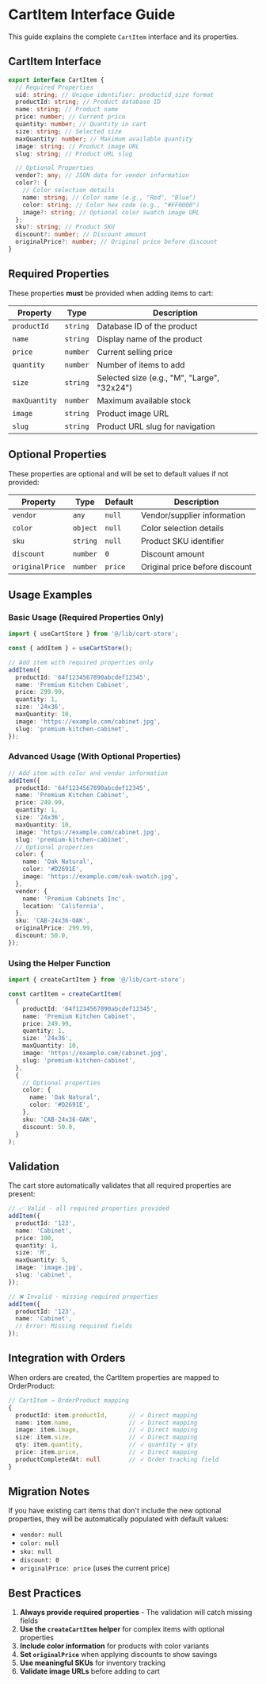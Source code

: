 # CartItem Interface Guide

This guide explains the complete `CartItem` interface and its properties.

## CartItem Interface

```typescript
export interface CartItem {
  // Required Properties
  uid: string; // Unique identifier: productid_size format
  productId: string; // Product database ID
  name: string; // Product name
  price: number; // Current price
  quantity: number; // Quantity in cart
  size: string; // Selected size
  maxQuantity: number; // Maximum available quantity
  image: string; // Product image URL
  slug: string; // Product URL slug

  // Optional Properties
  vendor?: any; // JSON data for vendor information
  color?: {
    // Color selection details
    name: string; // Color name (e.g., "Red", "Blue")
    color: string; // Color hex code (e.g., "#FF0000")
    image?: string; // Optional color swatch image URL
  };
  sku?: string; // Product SKU
  discount?: number; // Discount amount
  originalPrice?: number; // Original price before discount
}
```

## Required Properties

These properties **must** be provided when adding items to cart:

| Property      | Type     | Description                                 |
| ------------- | -------- | ------------------------------------------- |
| `productId`   | `string` | Database ID of the product                  |
| `name`        | `string` | Display name of the product                 |
| `price`       | `number` | Current selling price                       |
| `quantity`    | `number` | Number of items to add                      |
| `size`        | `string` | Selected size (e.g., "M", "Large", "32x24") |
| `maxQuantity` | `number` | Maximum available stock                     |
| `image`       | `string` | Product image URL                           |
| `slug`        | `string` | Product URL slug for navigation             |

## Optional Properties

These properties are optional and will be set to default values if not provided:

| Property        | Type     | Default | Description                    |
| --------------- | -------- | ------- | ------------------------------ |
| `vendor`        | `any`    | `null`  | Vendor/supplier information    |
| `color`         | `object` | `null`  | Color selection details        |
| `sku`           | `string` | `null`  | Product SKU identifier         |
| `discount`      | `number` | `0`     | Discount amount                |
| `originalPrice` | `number` | `price` | Original price before discount |

## Usage Examples

### Basic Usage (Required Properties Only)

```typescript
import { useCartStore } from '@/lib/cart-store';

const { addItem } = useCartStore();

// Add item with required properties only
addItem({
  productId: '64f1234567890abcdef12345',
  name: 'Premium Kitchen Cabinet',
  price: 299.99,
  quantity: 1,
  size: '24x36',
  maxQuantity: 10,
  image: 'https://example.com/cabinet.jpg',
  slug: 'premium-kitchen-cabinet',
});
```

### Advanced Usage (With Optional Properties)

```typescript
// Add item with color and vendor information
addItem({
  productId: '64f1234567890abcdef12345',
  name: 'Premium Kitchen Cabinet',
  price: 249.99,
  quantity: 1,
  size: '24x36',
  maxQuantity: 10,
  image: 'https://example.com/cabinet.jpg',
  slug: 'premium-kitchen-cabinet',
  // Optional properties
  color: {
    name: 'Oak Natural',
    color: '#D2691E',
    image: 'https://example.com/oak-swatch.jpg',
  },
  vendor: {
    name: 'Premium Cabinets Inc',
    location: 'California',
  },
  sku: 'CAB-24x36-OAK',
  originalPrice: 299.99,
  discount: 50.0,
});
```

### Using the Helper Function

```typescript
import { createCartItem } from '@/lib/cart-store';

const cartItem = createCartItem(
  {
    productId: '64f1234567890abcdef12345',
    name: 'Premium Kitchen Cabinet',
    price: 249.99,
    quantity: 1,
    size: '24x36',
    maxQuantity: 10,
    image: 'https://example.com/cabinet.jpg',
    slug: 'premium-kitchen-cabinet',
  },
  {
    // Optional properties
    color: {
      name: 'Oak Natural',
      color: '#D2691E',
    },
    sku: 'CAB-24x36-OAK',
    discount: 50.0,
  }
);
```

## Validation

The cart store automatically validates that all required properties are present:

```typescript
// ✅ Valid - all required properties provided
addItem({
  productId: '123',
  name: 'Cabinet',
  price: 100,
  quantity: 1,
  size: 'M',
  maxQuantity: 5,
  image: 'image.jpg',
  slug: 'cabinet',
});

// ❌ Invalid - missing required properties
addItem({
  productId: '123',
  name: 'Cabinet',
  // Error: Missing required fields
});
```

## Integration with Orders

When orders are created, the CartItem properties are mapped to OrderProduct:

```typescript
// CartItem → OrderProduct mapping
{
  productId: item.productId,      // ✓ Direct mapping
  name: item.name,                // ✓ Direct mapping
  image: item.image,              // ✓ Direct mapping
  size: item.size,                // ✓ Direct mapping
  qty: item.quantity,             // ✓ quantity → qty
  price: item.price,              // ✓ Direct mapping
  productCompletedAt: null        // ✓ Order tracking field
}
```

## Migration Notes

If you have existing cart items that don't include the new optional properties, they will be automatically populated with default values:

- `vendor: null`
- `color: null`
- `sku: null`
- `discount: 0`
- `originalPrice: price` (uses the current price)

## Best Practices

1. **Always provide required properties** - The validation will catch missing fields
2. **Use the `createCartItem` helper** for complex items with optional properties
3. **Include color information** for products with color variants
4. **Set `originalPrice`** when applying discounts to show savings
5. **Use meaningful SKUs** for inventory tracking
6. **Validate image URLs** before adding to cart
